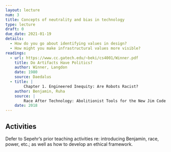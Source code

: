 ```yaml
---
layout: lecture
num: 3
title: Concepts of neutrality and bias in technology
type: lecture
draft: 0
due_date: 2021-01-19
details: 
  - How do you go about identifying values in design?
  - How might you make infrastructural values more visible?
readings:
  - url: https://www.cc.gatech.edu/~beki/cs4001/Winner.pdf
    title: Do Artifacts Have Politics?
    author: Winner, Langdon
    date: 1980
    source: Daedalus
  - title: |
        Chapter 1. Engineered Inequity: Are Robots Racist?
    author: Benjamin, Ruha
    source: |
        Race After Technology: Abolitionist Tools for the New Jim Code
    date: 2018
---
```


## Activities
Defer to Sepehr’s prior teaching activities re: introducing Benjamin, race, power, etc.; as well as how to develop an ethical framework.

